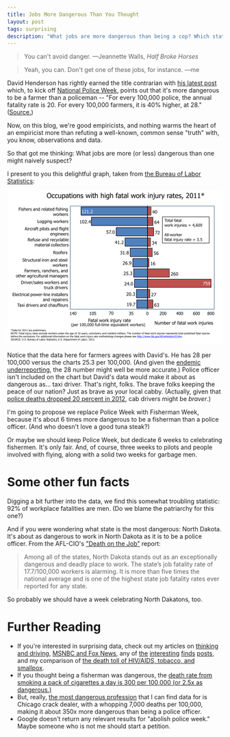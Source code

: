 ```yaml
---
title: Jobs More Dangerous Than You Thought
layout: post
tags: surprising
description: "What jobs are more dangerous than being a cop? Which state is the most dangerous? Answers to these questions and more."
---
```


> You can't avoid danger.
<span id="quote-attribute">—Jeannette Walls, <em>Half Broke Horses</em></span>

> Yeah, you can. Don't get one of these jobs, for instance.
<span id="quote-attribute">—me</span>

David Henderson has rightly earned the title contrarian with [his latest post](http://econlog.econlib.org/archives/2014/05/half-staff_for.html) which, to kick off [National Police Week](http://www.policeweek.org/), points out that it's more dangerous to be a farmer than a policeman -- "For every 100,000 police, the annual fatality rate is 20. For every 100,000 farmers, it is 40% higher, at 28." ([Source.](http://www.econlib.org/library/Enc/RiskandSafety.html))

Now, on this blog, we're good empiricists, and nothing warms the heart of an empiricist more than refuting a well-known, common sense "truth" with, you know, observations and data.

So that got me thinking: What jobs are more (or less) dangerous than one might naively suspect?

I present to you this delightful graph, taken from [the Bureau of Labor Statistics](http://www.bls.gov/iif/oshcfoi1.htm):

!["Image of occupations with high fatality rates, from 2011."](/img/dangerous-jobs.png)

Notice that the data here for farmers agrees with David's. He has 28 per 100,000 versus the charts 25.3 per 100,000. (And given the [endemic underreporting](http://www.ncbi.nlm.nih.gov/pubmed/9973879), the 28 number might well be more accurate.) Police officer isn't included on the chart but David's data would make it about as dangerous as... taxi driver. That's right, folks. The brave folks keeping the peace of our nation? Just as brave as your local cabby. (Actually, given that [police deaths dropped 20 percent in 2012](http://www.bls.gov/news.release/cfoi.nr0.htm), cab drivers might be *braver*.)

I'm going to propose we replace Police Week with Fisherman Week, because it's about 6 times more dangerous to be a fisherman than a police officer. (And who doesn't love a good tuna steak?) 

Or maybe we should keep Police Week, but dedicate 6 weeks to celebrating fishermen. It's only fair. And, of course, three weeks to pilots and people involved with flying, along with a solid two weeks for garbage men.

# Some other fun facts

Digging a bit further into the data, we find this somewhat troubling statistic: 92% of workplace fatalities are men. (Do we blame the patriarchy for this one?)

And if you were wondering what state is the most dangerous: North Dakota. It's about as dangerous to work in North Dakota as it is to be a police officer. From the AFL-CIO's ["Death on the Job"](http://www.aflcio.org/Issues/Job-Safety/Death-on-the-Job-Report) report: 

> Among all of the states, North Dakota stands out as an exceptionally dangerous and deadly place to work. The state’s job fatality rate of 17.7/100,000 workers is alarming. It is more than five times the national average and is one of the highest state job fatality rates ever reported for any state. 

So probably we should have a week celebrating North Dakatons, too. 

# Further Reading

* If you're interested in surprising data, check out my articles on [thinking and driving](http://rs.io/2014/03/08/dont-think-and-drive.html), [MSNBC and Fox News](http://rs.io/2014/03/10/time-to-retire-the-fox-news-punching-bag.html), any of [the](http://rs.io/2014/05/15/more-links-for-may.html) [interesting](http://rs.io/2014/05/02/links-for-may.html) [finds](http://rs.io/2014/04/19/more-links-for-april.html) [posts](http://rs.io/2014/04/07/links-for-april.html), and my comparison of [the death toll of HIV/AIDS, tobacco, and smallpox](http://rs.io/2013/11/07/the-terrible-future-isnt-smallpox-edition.html).
* If you thought being a fisherman was dangerous, the [death rate from smoking a pack of cigarettes a day is 300 per 100,000 (or 2.5x as dangerous.)](http://www.econlib.org/library/Enc/RiskandSafety.html)
* But, really, [the most dangerous profession](http://www.econlib.org/library/Enc/RiskandSafety.html) that I can find data for is Chicago crack dealer, with a whopping 7,000 deaths per 100,000, making it about 350x more dangerous than being a police officer. 
* Google doesn't return any relevant results for "abolish police week." Maybe someone who is not me should start a petition.
